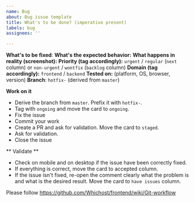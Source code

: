 ```yaml
---
name: Bug
about: Bug issue template
title: What's to be done? (imperative present)
labels: bug
assignees: ''

---
```


**What's to be fixed**:
**What's the expected behavior:**
**What happens in reality (screenshot):**
**Priority (tag accordingly):** `urgent` / `regular` (`next` column) or `non-urgent` / `wontfix` (`backlog` column)
**Domain (tag accordingly):** `frontend` / `backend`
**Tested on:** (platform, OS, browser, version)
**Branch**: `hotfix-` (derived from `master`)

**Work on it**

- Derive the branch from `master`. Prefix it with `hotfix-`.
- Tag with `ongoing` and move the card to `ongoing`.
- Fix the issue
- Commit your work
- Create a PR and ask for validation. Move the card to `staged`.
- Ask for validation.
- Close the issue

** Validate **

- Check on mobile and on desktop if the issue have been correctly fixed.
- If everything is correct, move the card to accepted column.
- If the issue isn't fixed, re-open the comment clearly what the problem is and what is the desired result. Move the card to `have issues` column.

Please follow https://github.com/Whichost/frontend/wiki/Git-workflow
